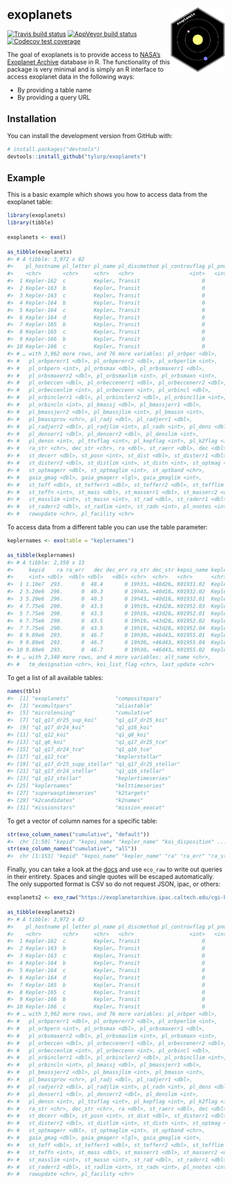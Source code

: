 
<!-- README.md is generated from README.Rmd. Please edit that file -->

# exoplanets <img src="man/figures/logo.png" align="right" height=150/>

<!-- badges: start -->

[![Travis build
status](https://travis-ci.org/tyluRp/exoplanets.svg?branch=master)](https://travis-ci.org/tyluRp/exoplanets)
[![AppVeyor build
status](https://ci.appveyor.com/api/projects/status/github/tyluRp/exoplanets?branch=master&svg=true)](https://ci.appveyor.com/project/tyluRp/exoplanets)
[![Codecov test
coverage](https://codecov.io/gh/tyluRp/exoplanets/branch/master/graph/badge.svg)](https://codecov.io/gh/tyluRp/exoplanets?branch=master)
<!-- badges: end -->

The goal of exoplanets is to provide access to [NASA’s Exoplanet
Archive](https://exoplanetarchive.ipac.caltech.edu/index.html) database
in R. The functionality of this package is very minimal and is simply an
R interface to access exoplanet data in the following ways:

  - By providing a table name
  - By providing a query URL

## Installation

You can install the development version from GitHub with:

``` r
# install.packages("devtools")
devtools::install_github("tylurp/exoplanets")
```

## Example

This is a basic example which shows you how to access data from the
exoplanet table:

``` r
library(exoplanets)
library(tibble)

exoplanets <- exo()

as_tibble(exoplanets)
#> # A tibble: 3,972 x 82
#>    pl_hostname pl_letter pl_name pl_discmethod pl_controvflag pl_pnum
#>    <chr>       <chr>     <chr>   <chr>                  <int>   <int>
#>  1 Kepler-162  c         Kepler… Transit                    0       2
#>  2 Kepler-163  b         Kepler… Transit                    0       2
#>  3 Kepler-163  c         Kepler… Transit                    0       2
#>  4 Kepler-164  b         Kepler… Transit                    0       3
#>  5 Kepler-164  c         Kepler… Transit                    0       3
#>  6 Kepler-164  d         Kepler… Transit                    0       3
#>  7 Kepler-165  b         Kepler… Transit                    0       2
#>  8 Kepler-165  c         Kepler… Transit                    0       2
#>  9 Kepler-166  b         Kepler… Transit                    0       3
#> 10 Kepler-166  c         Kepler… Transit                    0       3
#> # … with 3,962 more rows, and 76 more variables: pl_orbper <dbl>,
#> #   pl_orbpererr1 <dbl>, pl_orbpererr2 <dbl>, pl_orbperlim <int>,
#> #   pl_orbpern <int>, pl_orbsmax <dbl>, pl_orbsmaxerr1 <dbl>,
#> #   pl_orbsmaxerr2 <dbl>, pl_orbsmaxlim <int>, pl_orbsmaxn <int>,
#> #   pl_orbeccen <dbl>, pl_orbeccenerr1 <dbl>, pl_orbeccenerr2 <dbl>,
#> #   pl_orbeccenlim <int>, pl_orbeccenn <int>, pl_orbincl <dbl>,
#> #   pl_orbinclerr1 <dbl>, pl_orbinclerr2 <dbl>, pl_orbincllim <int>,
#> #   pl_orbincln <int>, pl_bmassj <dbl>, pl_bmassjerr1 <dbl>,
#> #   pl_bmassjerr2 <dbl>, pl_bmassjlim <int>, pl_bmassn <int>,
#> #   pl_bmassprov <chr>, pl_radj <dbl>, pl_radjerr1 <dbl>,
#> #   pl_radjerr2 <dbl>, pl_radjlim <int>, pl_radn <int>, pl_dens <dbl>,
#> #   pl_denserr1 <dbl>, pl_denserr2 <dbl>, pl_denslim <int>,
#> #   pl_densn <int>, pl_ttvflag <int>, pl_kepflag <int>, pl_k2flag <int>,
#> #   ra_str <chr>, dec_str <chr>, ra <dbl>, st_raerr <dbl>, dec <dbl>,
#> #   st_decerr <dbl>, st_posn <int>, st_dist <dbl>, st_disterr1 <dbl>,
#> #   st_disterr2 <dbl>, st_distlim <int>, st_distn <int>, st_optmag <dbl>,
#> #   st_optmagerr <dbl>, st_optmaglim <int>, st_optband <chr>,
#> #   gaia_gmag <dbl>, gaia_gmagerr <lgl>, gaia_gmaglim <int>,
#> #   st_teff <dbl>, st_tefferr1 <dbl>, st_tefferr2 <dbl>, st_tefflim <int>,
#> #   st_teffn <int>, st_mass <dbl>, st_masserr1 <dbl>, st_masserr2 <dbl>,
#> #   st_masslim <int>, st_massn <int>, st_rad <dbl>, st_raderr1 <dbl>,
#> #   st_raderr2 <dbl>, st_radlim <int>, st_radn <int>, pl_nnotes <int>,
#> #   rowupdate <chr>, pl_facility <chr>
```

To access data from a different table you can use the table parameter:

``` r
keplernames <- exo(table = "keplernames")

as_tibble(keplernames)
#> # A tibble: 2,350 x 13
#>     kepid    ra ra_err   dec dec_err ra_str dec_str kepoi_name kepler_name
#>     <int> <dbl>  <dbl> <dbl>   <dbl> <chr>  <chr>   <chr>      <chr>      
#>  1 1.10e7  293.      0  48.4       0 19h33… +48d26… K01931.02  Kepler-339…
#>  2 5.20e6  296.      0  40.3       0 19h43… +40d18… K01932.02  Kepler-340…
#>  3 5.20e6  296.      0  40.3       0 19h43… +40d18… K01932.01  Kepler-340…
#>  4 7.75e6  290.      0  43.5       0 19h19… +43d28… K01952.03  Kepler-341…
#>  5 7.75e6  290.      0  43.5       0 19h19… +43d28… K01952.01  Kepler-341…
#>  6 7.75e6  290.      0  43.5       0 19h19… +43d28… K01952.02  Kepler-341…
#>  7 7.75e6  290.      0  43.5       0 19h19… +43d28… K01952.04  Kepler-341…
#>  8 9.89e6  293.      0  46.7       0 19h30… +46d43… K01955.01  Kepler-342…
#>  9 9.89e6  293.      0  46.7       0 19h30… +46d43… K01955.04  Kepler-342…
#> 10 9.89e6  293.      0  46.7       0 19h30… +46d43… K01955.02  Kepler-342…
#> # … with 2,340 more rows, and 4 more variables: alt_name <chr>,
#> #   tm_designation <chr>, koi_list_flag <chr>, last_update <chr>
```

To get a list of all available tables:

``` r
names(tbls) 
#>  [1] "exoplanets"               "compositepars"           
#>  [3] "exomultpars"              "aliastable"              
#>  [5] "microlensing"             "cumulative"              
#>  [7] "q1_q17_dr25_sup_koi"      "q1_q17_dr25_koi"         
#>  [9] "q1_q17_dr24_koi"          "q1_q16_koi"              
#> [11] "q1_q12_koi"               "q1_q8_koi"               
#> [13] "q1_q6_koi"                "q1_q17_dr25_tce"         
#> [15] "q1_q17_dr24_tce"          "q1_q16_tce"              
#> [17] "q1_q12_tce"               "keplerstellar"           
#> [19] "q1_q17_dr25_supp_stellar" "q1_q17_dr25_stellar"     
#> [21] "q1_q17_dr24_stellar"      "q1_q16_stellar"          
#> [23] "q1_q12_stellar"           "keplertimeseries"        
#> [25] "keplernames"              "kelttimeseries"          
#> [27] "superwasptimeseries"      "k2targets"               
#> [29] "k2candidates"             "k2names"                 
#> [31] "missionstars"             "mission_exocat"
```

To get a vector of column names for a specific table:

``` r
str(exo_column_names("cumulative", "default"))
#>  chr [1:50] "kepid" "kepoi_name" "kepler_name" "koi_disposition" ...
str(exo_column_names("cumulative", "all"))
#>  chr [1:153] "kepid" "kepoi_name" "kepler_name" "ra" "ra_err" "ra_str" ...
```

Finally, you can take a look at the
[docs](https://exoplanetarchive.ipac.caltech.edu/docs/program_interfaces.html)
and use `eco_raw` to write out queries in their entirety. Spaces and
single quotes will be escaped automatically. The only supported format
is CSV so do not request JSON, ipac, or
others:

``` r
exoplanets2 <- exo_raw("https://exoplanetarchive.ipac.caltech.edu/cgi-bin/nstedAPI/nph-nstedAPI?table=exoplanets")

as_tibble(exoplanets2)
#> # A tibble: 3,972 x 82
#>    pl_hostname pl_letter pl_name pl_discmethod pl_controvflag pl_pnum
#>    <chr>       <chr>     <chr>   <chr>                  <int>   <int>
#>  1 Kepler-162  c         Kepler… Transit                    0       2
#>  2 Kepler-163  b         Kepler… Transit                    0       2
#>  3 Kepler-163  c         Kepler… Transit                    0       2
#>  4 Kepler-164  b         Kepler… Transit                    0       3
#>  5 Kepler-164  c         Kepler… Transit                    0       3
#>  6 Kepler-164  d         Kepler… Transit                    0       3
#>  7 Kepler-165  b         Kepler… Transit                    0       2
#>  8 Kepler-165  c         Kepler… Transit                    0       2
#>  9 Kepler-166  b         Kepler… Transit                    0       3
#> 10 Kepler-166  c         Kepler… Transit                    0       3
#> # … with 3,962 more rows, and 76 more variables: pl_orbper <dbl>,
#> #   pl_orbpererr1 <dbl>, pl_orbpererr2 <dbl>, pl_orbperlim <int>,
#> #   pl_orbpern <int>, pl_orbsmax <dbl>, pl_orbsmaxerr1 <dbl>,
#> #   pl_orbsmaxerr2 <dbl>, pl_orbsmaxlim <int>, pl_orbsmaxn <int>,
#> #   pl_orbeccen <dbl>, pl_orbeccenerr1 <dbl>, pl_orbeccenerr2 <dbl>,
#> #   pl_orbeccenlim <int>, pl_orbeccenn <int>, pl_orbincl <dbl>,
#> #   pl_orbinclerr1 <dbl>, pl_orbinclerr2 <dbl>, pl_orbincllim <int>,
#> #   pl_orbincln <int>, pl_bmassj <dbl>, pl_bmassjerr1 <dbl>,
#> #   pl_bmassjerr2 <dbl>, pl_bmassjlim <int>, pl_bmassn <int>,
#> #   pl_bmassprov <chr>, pl_radj <dbl>, pl_radjerr1 <dbl>,
#> #   pl_radjerr2 <dbl>, pl_radjlim <int>, pl_radn <int>, pl_dens <dbl>,
#> #   pl_denserr1 <dbl>, pl_denserr2 <dbl>, pl_denslim <int>,
#> #   pl_densn <int>, pl_ttvflag <int>, pl_kepflag <int>, pl_k2flag <int>,
#> #   ra_str <chr>, dec_str <chr>, ra <dbl>, st_raerr <dbl>, dec <dbl>,
#> #   st_decerr <dbl>, st_posn <int>, st_dist <dbl>, st_disterr1 <dbl>,
#> #   st_disterr2 <dbl>, st_distlim <int>, st_distn <int>, st_optmag <dbl>,
#> #   st_optmagerr <dbl>, st_optmaglim <int>, st_optband <chr>,
#> #   gaia_gmag <dbl>, gaia_gmagerr <lgl>, gaia_gmaglim <int>,
#> #   st_teff <dbl>, st_tefferr1 <dbl>, st_tefferr2 <dbl>, st_tefflim <int>,
#> #   st_teffn <int>, st_mass <dbl>, st_masserr1 <dbl>, st_masserr2 <dbl>,
#> #   st_masslim <int>, st_massn <int>, st_rad <dbl>, st_raderr1 <dbl>,
#> #   st_raderr2 <dbl>, st_radlim <int>, st_radn <int>, pl_nnotes <int>,
#> #   rowupdate <chr>, pl_facility <chr>
```
